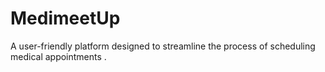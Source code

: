 # MedimeetUp
A user-friendly platform designed to streamline the process of scheduling medical appointments . 
